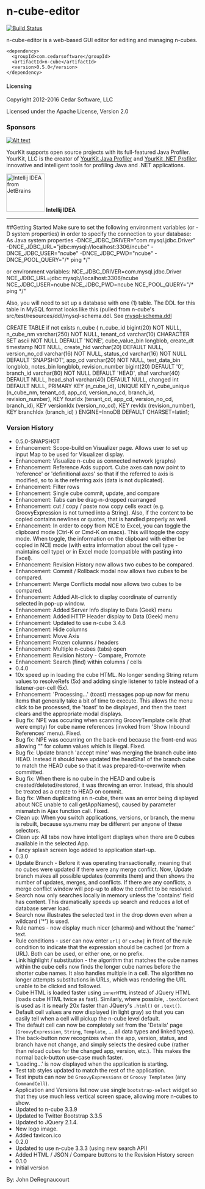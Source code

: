 n-cube-editor
=============
[![Build Status](https://travis-ci.org/jdereg/n-cube-editor.svg?branch=master)](https://travis-ci.org/jdereg/n-cube-editor)

n-cube-editor is a web-based GUI editor for editing and managing n-cubes.

```
<dependency>
  <groupId>com.cedarsoftware</groupId>
  <artifactId>n-cube</artifactId>
  <version>0.5.0</version>
</dependency>
```
#### Licensing
Copyright 2012-2016 Cedar Software, LLC

Licensed under the Apache License, Version 2.0

### Sponsors
[![Alt text](https://www.yourkit.com/images/yklogo.png "YourKit")](https://www.yourkit.com/.net/profiler/index.jsp)

YourKit supports open source projects with its full-featured Java Profiler.
YourKit, LLC is the creator of <a href="https://www.yourkit.com/java/profiler/index.jsp">YourKit Java Profiler</a>
and <a href="https://www.yourkit.com/.net/profiler/index.jsp">YourKit .NET Profiler</a>,
innovative and intelligent tools for profiling Java and .NET applications.

<a href="https://www.jetbrains.com/idea/"><img alt="Intellij IDEA from JetBrains" src="https://s-media-cache-ak0.pinimg.com/236x/bd/f4/90/bdf49052dd79aa1e1fc2270a02ba783c.jpg" data-canonical-src="https://s-media-cache-ak0.pinimg.com/236x/bd/f4/90/bdf49052dd79aa1e1fc2270a02ba783c.jpg" width="100" height="100" /></a>
**Intellij IDEA**
___

##Getting Started
Make sure to set the following environment variables (or -D system properties) in order to specify the connection to your database:
As Java system properties
-DNCE_JDBC_DRIVER="com.mysql.jdbc.Driver" 
-DNCE_JDBC_URL="jdbc:mysql://localhost:3306/ncube" 
-DNCE_JDBC_USER="ncube" 
-DNCE_JDBC_PWD="ncube" 
-DNCE_POOL_QUERY="/* ping */"

or environment variables:
NCE_JDBC_DRIVER=com.mysql.jdbc.Driver
NCE_JDBC_URL=jdbc:mysql://localhost:3306/ncube
NCE_JDBC_USER=ncube
NCE_JDBC_PWD=ncube
NCE_POOL_QUERY="/* ping */"

Also, you will need to set up a database with one (1) table.  The DDL for this table in MySQL format looks like this (pulled from n-cube's src/test/resources/ddl/mysql-schema.ddl.  See [mysql-schema.ddl](/src/test/resources/ddl/mysql-schema.ddl)

CREATE TABLE if not exists n_cube (
  n_cube_id bigint(20) NOT NULL,
  n_cube_nm varchar(250) NOT NULL,
  tenant_cd varchar(10) CHARACTER SET ascii NOT NULL DEFAULT 'NONE',
  cube_value_bin longblob,
  create_dt timestamp NOT NULL,
  create_hid varchar(20) DEFAULT NULL,
  version_no_cd varchar(16) NOT NULL,
  status_cd varchar(16) NOT NULL DEFAULT 'SNAPSHOT',
  app_cd varchar(20) NOT NULL,
  test_data_bin longblob,
  notes_bin longblob,
  revision_number bigint(20) DEFAULT '0',
  branch_id varchar(80) NOT NULL DEFAULT 'HEAD',
  sha1 varchar(40) DEFAULT NULL,
  head_sha1 varchar(40) DEFAULT NULL,
  changed int DEFAULT NULL,
  PRIMARY KEY (n_cube_id),
  UNIQUE KEY n_cube_unique (n_cube_nm, tenant_cd, app_cd, version_no_cd, branch_id, revision_number),
  KEY fourIdx (tenant_cd, app_cd, version_no_cd, branch_id),
  KEY versionIdx (version_no_cd),
  KEY revIdx (revision_number),
  KEY branchIdx (branch_id)
) ENGINE=InnoDB DEFAULT CHARSET=latin1;

### Version History
* 0.5.0-SNAPSHOT
 * Enhancement: Scope-build on Visualizer page.  Allows user to set up input Map to be used for Visualizer display.
 * Enhancement: Visualize n-cube as connected network (graphs)
 * Enhancement: Reference Axis support.  Cube axes can now point to 'reference' or 'definitional axes' so that if the referred to axis is modified, so to is the referring axis (data is not duplicated).
 * Enhancement: Filter rows
 * Enhancement: Single cube commit, update, and compare
 * Enhancement: Tabs can be drag-n-dropped rearranged
 * Enhancement: cut / copy / paste now copy cells exact (e.g. GroovyExpression is not turned into a String).  Also, if the content to be copied contains newlines or quotes, that is handled properly as well.
 * Enhancement: In order to copy from NCE to Excel, you can toggle the clipboard mode (Ctrl-K or Cmd-K on macs).  This will toggle the copy mode.  When toggle, the information on the clipboard with either be copied in NCE mode (with extra information about the cell type - maintains cell type) or in Excel mode (compatible with pasting into Excel). 
 * Enhancement: Revision History now allows two cubes to be compared.
 * Enhancement: Commit / Rollback modal now allows two cubes to be compared.
 * Enhancement: Merge Conflicts modal now allows two cubes to be compared.
 * Enhancement: Added Alt-click to display coordinate of currently selected in pop-up window.
 * Enhancement: Added Server Info display to Data (Geek) menu
 * Enhancement: Added HTTP Header display to Data (Geek) menu
 * Enhancement: Updated to use n-cube 3.4.8
 * Enhancement: Hide columns
 * Enhancement: Move Axis
 * Enhancement: Frozen columns / headers
 * Enhancement: Multiple n-cubes (tabs) open
 * Enhancement: Revision history - Compare, Promote
 * Enhancement: Search (find) within columns / cells
* 0.4.0
 * 10x speed up in loading the cube HTML.  No longer sending String return values to resolveRefs (5x) and adding single listener to table instead of a listener-per-cell (5x).
 * Enhancement: 'Processing...' (toast) messages pop up now for menu items that generally take a bit of time to execute.  This allows the menu click to be processed, the 'toast' to be displayed, and then the toast clears and the appropriate modal displays. 
 * Bug fix: NPE was occuring when scanning GroovyTemplate cells (that were empty) for cube name references (invoked from 'Show Inbound References' menu).  Fixed.
 * Bug fix: NPE was occurring on the back-end because the front-end was allowing "" for column values which is illegal. Fixed.  
 * Bug fix: Update branch 'accept mine' was merging the branch cube into HEAD.  Instead it should have updated the headSha1 of the branch cube to match the HEAD cube so that it was prepared-to-overwrite when committed.
 * Bug fix: When there is no cube in the HEAD and cube is created/deleted/restored, it was throwing an error.  Instead, this should be treated as a create to HEAD on commit.
 * Bug fix: When duplicating an n-cube, there was an error being displayed about NCE unable to call getAppNames(), caused by parameter mismatch in Ajax function call. Fixed.
 * Clean up: When you switch applications, versions, or branch, the menu is rebuilt, because sys.menu may be different per anyone of these selectors. 
 * Clean up: All tabs now have intelligent displays when there are 0 cubes available in the selected App.
 * Fancy splash screen logo added to application start-up.
* 0.3.0
 * Update Branch - Before it was operating transactionally, meaning that no cubes were updated if there were any merge conflict.  Now, Update branch makes all possible updates (commits them) and then shows the number of updates, merges, and conflicts.  If there are any conflicts, a merge conflict window will pop-up to allow the conflict to be resolved.
 * Search now only searches locally in memory unless the 'contains' field has content.  This dramatically speeds up search and reduces a lot of database server load.
 * Search now illustrates the selected text in the drop down even when a wildcard ('*') is used.
 * Rule names - now display much nicer (charms) and without the 'name:' text.
 * Rule conditions - user can now enter `url|` or `cache|` in front of the rule condition to indicate that the expression should be cached (or from a URL).  Both can be used, or either one, or no prefix.
 * Link highlight / substitution - the algorithm that matches the cube names within the cube cells now finds the longer cube names before the shorter cube names. It also handles multiple in a cell.  The algorithm no longer attempts substitutions in URLs, which was rendering the URL unable to be clicked and followed.
 * Cube HTML is loaded faster using `innerHTML` instead of JQuery HTML (loads cube HTML twice as fast).  Similarly, where possible, `.textContent` is used as it is nearly 20x faster than JQuery's `.html()` or `.text()`.
 * Default cell values are now displayed (in light gray) so that you can easily tell when a cell will pickup the n-cube level default.
 * The default cell can now be completely set from the 'Details' page (`GroovyExpression`, `String`, `Template`, ... all data types and linked types).
 * The back-button now recognizes when the app, version, status, and branch have not change, and simply selects the desired cube (rather than reload cubes for the changed app, version, etc.).  This makes the normal back-button use-case much faster.
 * 'Loading...' is now displayed when the application is starting.
 * Test tab styles updated to match the rest of the application.
 * Test inputs can now be `GroovyExpressions` or `Groovy Templates` (any `CommandCell`).
 * Application and Versions list now use single `bootstrap-select` widget so that they use much less vertical screen space, allowing more n-cubes to show.
 * Updated to n-cube 3.3.9
 * Updated to Twitter Bootstrap 3.3.5
 * Updated to JQuery 2.1.4.
 * New logo image.
 * Added favicon.ico
* 0.2.0
 * Updated to use n-cube 3.3.3 (using new search API)
 * Added HTML / JSON / Compare buttons to the Revision History screen
* 0.1.0
 * Initial version

By: John DeRegnaucourt
